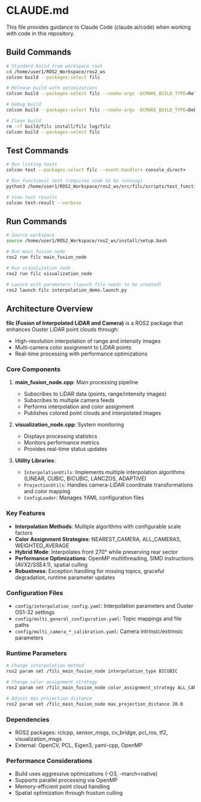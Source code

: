 # CLAUDE.md

This file provides guidance to Claude Code (claude.ai/code) when working with code in this repository.

## Build Commands

```bash
# Standard build from workspace root
cd /home/user1/ROS2_Workspace/ros2_ws
colcon build --packages-select filc

# Release build with optimizations
colcon build --packages-select filc --cmake-args -DCMAKE_BUILD_TYPE=Release

# Debug build
colcon build --packages-select filc --cmake-args -DCMAKE_BUILD_TYPE=Debug

# Clean build
rm -rf build/filc install/filc log/filc
colcon build --packages-select filc
```

## Test Commands

```bash
# Run linting tests
colcon test --packages-select filc --event-handlers console_direct+

# Run functional test (requires node to be running)
python3 /home/user1/ROS2_Workspace/ros2_ws/src/filc/scripts/test_functionality.py

# View test results
colcon test-result --verbose
```

## Run Commands

```bash
# Source workspace
source /home/user1/ROS2_Workspace/ros2_ws/install/setup.bash

# Run main fusion node
ros2 run filc main_fusion_node

# Run visualization node
ros2 run filc visualization_node

# Launch with parameters (launch file needs to be created)
ros2 launch filc interpolation_demo.launch.py
```

## Architecture Overview

**filc (Fusion of Interpolated LiDAR and Camera)** is a ROS2 package that enhances Ouster LiDAR point clouds through:
- High-resolution interpolation of range and intensity images
- Multi-camera color assignment to LiDAR points
- Real-time processing with performance optimizations

### Core Components

1. **main_fusion_node.cpp**: Main processing pipeline
   - Subscribes to LiDAR data (points, range/intensity images)
   - Subscribes to multiple camera feeds
   - Performs interpolation and color assignment
   - Publishes colored point clouds and interpolated images

2. **visualization_node.cpp**: System monitoring
   - Displays processing statistics
   - Monitors performance metrics
   - Provides real-time status updates

3. **Utility Libraries**:
   - `InterpolationUtils`: Implements multiple interpolation algorithms (LINEAR, CUBIC, BICUBIC, LANCZOS, ADAPTIVE)
   - `ProjectionUtils`: Handles camera-LiDAR coordinate transformations and color mapping
   - `ConfigLoader`: Manages YAML configuration files

### Key Features

- **Interpolation Methods**: Multiple algorithms with configurable scale factors
- **Color Assignment Strategies**: NEAREST_CAMERA, ALL_CAMERAS, WEIGHTED_AVERAGE
- **Hybrid Mode**: Interpolates front 270° while preserving rear sector
- **Performance Optimizations**: OpenMP multithreading, SIMD instructions (AVX2/SSE4.1), spatial culling
- **Robustness**: Exception handling for missing topics, graceful degradation, runtime parameter updates

### Configuration Files

- `config/interpolation_config.yaml`: Interpolation parameters and Ouster OS1-32 settings
- `config/multi_general_configuration.yaml`: Topic mappings and file paths
- `config/multi_camera_*_calibration.yaml`: Camera intrinsic/extrinsic parameters

### Runtime Parameters

```bash
# Change interpolation method
ros2 param set /filc_main_fusion_node interpolation_type BICUBIC

# Change color assignment strategy  
ros2 param set /filc_main_fusion_node color_assignment_strategy ALL_CAMERAS

# Adjust max projection distance
ros2 param set /filc_main_fusion_node max_projection_distance 20.0
```

### Dependencies

- ROS2 packages: rclcpp, sensor_msgs, cv_bridge, pcl_ros, tf2, visualization_msgs
- External: OpenCV, PCL, Eigen3, yaml-cpp, OpenMP

### Performance Considerations

- Build uses aggressive optimizations (-O3, -march=native)
- Supports parallel processing via OpenMP
- Memory-efficient point cloud handling
- Spatial optimization through frustum culling